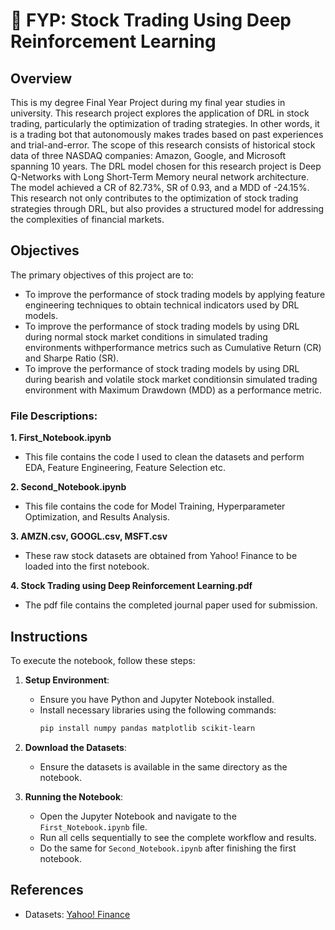 # 🤖 FYP: Stock Trading Using Deep Reinforcement Learning

## Overview
This is my degree Final Year Project during my final year studies in university. This research project explores the application of DRL in stock trading, particularly the optimization of trading strategies. In other words, it is a trading bot that autonomously makes trades based on past experiences and trial-and-error. The scope of this research consists of historical stock data of three NASDAQ companies: Amazon, Google, and Microsoft spanning 10 years. The DRL model chosen for this research project is Deep Q-Networks with Long Short-Term Memory neural network architecture. The model achieved a CR of 82.73%, SR of 0.93, and a MDD of -24.15%. This research not only contributes to the optimization of stock trading strategies through DRL, but also provides a structured model for addressing the complexities of financial markets.

## Objectives
The primary objectives of this project are to:
- To improve the performance of stock trading models by applying feature engineering techniques to obtain technical indicators used by DRL models.
- To improve the performance of stock trading models by using DRL during normal stock market conditions in simulated trading environments withperformance
  metrics such as Cumulative Return (CR) and Sharpe Ratio (SR).
- To improve the performance of stock trading models by using DRL during bearish and volatile stock market conditionsin simulated trading environment with
  Maximum Drawdown (MDD) as a performance metric.
  
### File Descriptions:
**1. First_Notebook.ipynb**
- This file contains the code I used to clean the datasets and perform EDA, Feature Engineering, Feature Selection etc.

**2. Second_Notebook.ipynb**
- This file contains the code for Model Training, Hyperparameter Optimization, and Results Analysis.

**3. AMZN.csv, GOOGL.csv, MSFT.csv**
- These raw stock datasets are obtained from Yahoo! Finance to be loaded into the first notebook. 

**4. Stock Trading using Deep Reinforcement Learning.pdf**
- The pdf file contains the completed journal paper used for submission. 

## Instructions
To execute the notebook, follow these steps:

1. **Setup Environment**:
    - Ensure you have Python and Jupyter Notebook installed.
    - Install necessary libraries using the following commands:
      ```bash
      pip install numpy pandas matplotlib scikit-learn
      ```

2. **Download the Datasets**:
    - Ensure the datasets is available in the same directory as the notebook.

3. **Running the Notebook**:
    - Open the Jupyter Notebook and navigate to the `First_Notebook.ipynb` file.
    - Run all cells sequentially to see the complete workflow and results.
    - Do the same for `Second_Notebook.ipynb` after finishing the first notebook.
  
## References
- Datasets: [Yahoo! Finance](https://finance.yahoo.com/?guccounter=1&guce_referrer=aHR0cHM6Ly93d3cuZ29vZ2xlLmNvbS8&guce_referrer_sig=AQAAAIpvVmT2OYBkokMJPv8aK1cuy6TK7hs5Yq2321MOPNSj6uOpLhellHY6OPQzRgyXEvttsHqhI1_ntA4LDu-0ZyhUby6NE_3XnHfa50H40zGrq23XC4eIgcaQRmee_dXEvotCf2x9DcECo_Q6yRhl7MGdWw0yrvY2O4SsLa5lPUQr)
